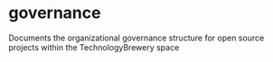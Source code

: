 # governance
Documents the organizational governance structure for open source projects within the TechnologyBrewery space
